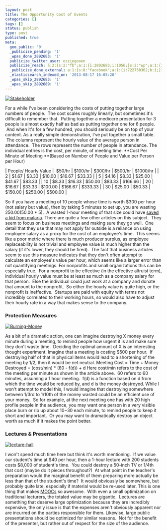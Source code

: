 ```yaml
---
layout: post
title: The Opportunity Cost of Events
categories: []
tags: []
status: publish
type: post
published: true
meta:
  geo_public: '0'
  _publicize_pending: '1'
  _wpas_done_2892683: '1'
  publicize_twitter_user: ozziegooen
  publicize_reach: a:2:{s:2:"fb";a:1:{i:2892683;i:1056;}s:2:"wp";a:1:{i:0;i:4;}}
  _publicize_done_external: a:1:{s:8:"facebook";a:1:{i:722750362;b:1;}}
  _elasticsearch_indexed_on: '2013-08-17 16:05:20'
  _wpas_skip_2892683: '1'
  _wpas_skip_2892689: '1'
---
```


[ ![Stakeholder](http://bowlabs.files.wordpress.com/2013/08/stakeholder.jpg?w=922) ](http://bowlabs.files.wordpress.com/2013/08/stakeholder.jpg)  

For a while I've been considering the costs of putting together large numbers of people.  The cost scales roughly linearly, but sometimes it's difficult to remember that.  Putting together a mediocre presentation for 3 people is almost exactly half as bad as putting together one for 6 people.  And when it's for a few hundred, you should seriously be on top of your content. As a really simple demonstration, I've put together a small table.  The columns represent the hourly value of the average person in attendance.  The rows represent the number of people in attendance. The individual entries is the cost, per minute, of meeting time. **Cost Per Minute of Meeting **(Based on Number of People and Value per Person per Hour)

| People/ Hourly Value |  $50/hr | $100/hr | $300/hr | $500/hr | $1000/hr |
| 2 | $1.67 | $3.33 | $10.00 | $16.67 | $33.33 |
| 5 | $4.16 | $8.33 | $25.00 | $41.67 | $83.33 |
| 10 | $8.33 | $16.33 | $50.00 | $83.33 | $166.66 |
| 20 | $16.67 | $33.33 | $100.00 | $166.67 | $333.33 |
| 30 | $25.00 | $50.33 | $150.00 | $250.00 | $500.00 |

So if you have a meeting of 10 people whose time is worth $300 per hour (not salary but value), then by taking 5 minutes to set up, you are wasting $250.00 ($50.00 \* 5).  A wasted 1-hour meeting of that size could have [saved a kid from malaria](http://www.givewell.org/international/top-charities/AMF). There are quite a few other articles on this subject.  They seem to focus on business meetings and making sure they go well.  One detail that they use that may not apply far outside is a reliance on using employee salary as a proxy for the cost of an employee's time.  This seems like a poor metric where there is much producer surplus, as employee replaceability is not trivial and employee value is much higher than the salary (if it's lower, they should be fired).  The fact that business articles seem to use this measure indicates that they don't often attempt to calculate an employee's value per hour, which seems like a larger error than not quantifying meetings. For nonprofits and small organizations this can be especially true.  For a nonprofit to be effective (in the effective altruist term), individual hourly value must be at least as much as a company salary for that person.  Else the individual could just work at a company and donate that amount to the nonprofit.  So either the hourly value is quite high, or the nonprofit is ineffective.  Startups are paid with equity with terms not incredibly correlated to their working hours, so would also have to adjust their hourly rate in a way that makes sense to the company.
### Protection Measures

[ ![Burning-Money](http://bowlabs.files.wordpress.com/2013/08/burning-money.jpg) ](http://bowlabs.files.wordpress.com/2013/08/burning-money.jpg)

As a bit of a dramatic action, one can imagine destroying X money every minute during a meeting, to remind people how urgent it is and make sure they don't waste time.  Deciding the optimal amount of X is an interesting thought experiment. Imagine that a meeting is costing $500 per hour.  If destroying half of that in physical items would lead to a shortening of the meeting by 1/2, then it would be net neutral. Meeting Cost = Time + Money Destroyed = (cost/min) \* (60 - f(d)) + d Here cost/min refers to the cost of the meeting per minute as shown in the article above.  60 refers to 60 minutes, assuming a 1 hour meeting.  f(d) is a function based on d from which the time would be reduced by, and d is the money destroyed. While I won't attempt to model this, I would imagine that destroying somewhere between 1/3rd to 1/10th of the money wasted could be an efficient use of your money.  So for example, at the next meeting one has with 20 high profile people in the audience, you may want one person in a very visible place burn or rip up about $10-$30 each minute, to remind people to keep it short and important.  Or you may want to dramatically destroy an object worth as much if it makes the point better.
### Lectures & Presentations

[ ![lecture-hall](http://bowlabs.files.wordpress.com/2013/08/lecture-hall.jpg) ](http://bowlabs.files.wordpress.com/2013/08/lecture-hall.jpg)

I won't spend much time here but think it's worth mentioning.  If we value our student's time at $40 per hour, then a 1-hour lecture with 200 students costs $8,000 of student's time.  You could destroy a 50-inch TV or 1/4th that cost (maybe do it pieces throughout?)  At what point in the teacher's preparation would the marginal benefit of them preparing more actually be less than that of the student's time?  It would obviously be somewhere, but probably quite late, especially if material would be re-used later. This is one thing that makes [MOOCs](http://en.wikipedia.org/wiki/Massive_open_online_course) so awesome.  With even a small optimization on traditional lecturers, the totaled value may be gigantic.  Lectures are something that deserve large optimization because they are incredibly expensive, the only issue is that the expenses aren't obviously apparent nor are incurred on the parties responsible for them. Likewise, large public presentations should be optimized for similar reasons.  Not for the benefit of the presenter, but rather out of respect for the size of the audience.
